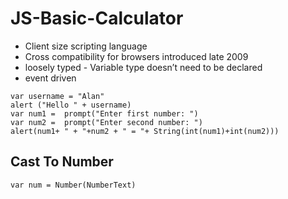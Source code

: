 # JS-Basic-Calculator
- Client size scripting language
- Cross compatibility for browsers introduced late 2009
- loosely typed - Variable type doesn’t need to be declared
- event driven
```JS
var username = "Alan"
alert ("Hello " + username)
var num1 =  prompt("Enter first number: ")
var num2 =  prompt("Enter second number: ")
alert(num1+ " + "+num2 + " = "+ String(int(num1)+int(num2)))
```
## Cast To Number
```JS
var num = Number(NumberText)
```
